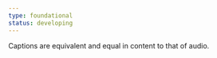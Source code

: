 ```yaml
---
type: foundational
status: developing
---
```


Captions are equivalent and equal in content to that of audio.